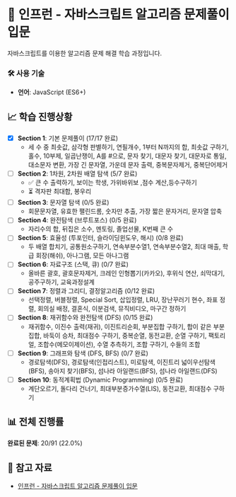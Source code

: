 # 📖 인프런 - 자바스크립트 알고리즘 문제풀이 입문

자바스크립트를 이용한 알고리즘 문제 해결 학습 과정입니다.

### 🛠️ 사용 기술

- **언어**: JavaScript (ES6+)

## 📈 학습 진행상황

- [x] **Section 1**: 기본 문제풀이 (17/17 완료)
  - 세 수 중 최솟값, 삼각형 판별하기, 연필개수, 1부터 N까지의 합, 최솟값 구하기, 홀수, 10부제, 일곱난쟁이, A를 #으로, 문자 찾기, 대문자 찾기, 대문자로 통일, 대소문자 변환, 가장 긴 문자열, 가운데 문자 출력, 중복문자제거, 중복단어제거
- [ ] **Section 2**: 1차원, 2차원 배열 탐색 (5/7 완료)
  - ✅ 큰 수 출력하기, 보이는 학생, 가위바위보 ,점수 계산,등수구하기
  - ⏳ 격자판 최대합, 봉우리
- [ ] **Section 3**: 문자열 탐색 (0/5 완료)
  - 회문문자열, 유효한 팰린드롬, 숫자만 추출, 가장 짧은 문자거리, 문자열 압축
- [ ] **Section 4**: 완전탐색 (브루트포스) (0/5 완료)
  - 자리수의 합, 뒤집은 소수, 멘토링, 졸업선물, K번째 큰 수
- [ ] **Section 5**: 효율성 (투포인터, 슬라이딩윈도우, 해시) (0/8 완료)
  - 두 배열 합치기, 공통원소구하기, 연속부분수열1, 연속부분수열2, 최대 매출, 학급 회장(해쉬), 아나그램, 모든 아나그램
- [ ] **Section 6**: 자료구조 (스택, 큐) (0/7 완료)
  - 올바른 괄호, 괄호문자제거, 크레인 인형뽑기(카카오), 후위식 연산, 쇠막대기, 공주구하기, 교육과정설계
- [ ] **Section 7**: 정렬과 그리디, 결정알고리즘 (0/12 완료)
  - 선택정렬, 버블정렬, Special Sort, 삽입정렬, LRU, 장난꾸러기 현수, 좌표 정렬, 회의실 배정, 결혼식, 이분검색, 뮤직비디오, 마구간 정하기
- [ ] **Section 8**: 재귀함수와 완전탐색 (DFS) (0/15 완료)
  - 재귀함수, 이진수 출력(재귀), 이진트리순회, 부분집합 구하기, 합이 같은 부분집합, 바둑이 승차, 최대점수 구하기, 중복순열, 동전교환, 순열 구하기, 팩토리얼, 조합수(메모이제이션), 수열 추측하기, 조합 구하기, 수들의 조합
- [ ] **Section 9**: 그래프와 탐색 (DFS, BFS) (0/7 완료)
  - 경로탐색(DFS), 경로탐색(인접리스트), 미로탐색, 이진트리 넓이우선탐색(BFS), 송아지 찾기(BFS), 섬나라 아일랜드(BFS), 섬나라 아일랜드(DFS)
- [ ] **Section 10**: 동적계획법 (Dynamic Programming) (0/5 완료)
  - 계단오르기, 돌다리 건너기, 최대부분증가수열(LIS), 동전교환, 최대점수 구하기

## 📊 전체 진행률

**완료된 문제**: 20/91 (22.0%)

## 📝 참고 자료

- [인프런 - 자바스크립트 알고리즘 문제풀이 입문](https://www.inflearn.com/course/%EC%9E%90%EB%B0%94%EC%8A%A4%ED%81%AC%EB%A6%BD%ED%8A%B8-%EC%95%8C%EA%B3%A0%EB%A6%AC%EC%A6%98-%EB%AC%B8%EC%A0%9C%ED%92%80%EC%9D%B4)

